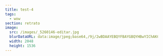 ```yaml
---
title: test-4
tags:
  - wow
section: retrato
image:
  src: /images/_5260146-editar.jpg
  blurDataURL: data:image/jpeg;base64,/9j/2wBDAAYEBQYFBAYGBQYHBwYIChAKCgkJChQODwwQFxQYGBcUFhYaHSUfGhsjHBYWICwgIyYnKSopGR8tMC0oMCUoKSj/2wBDAQcHBwoIChMKChMoGhYaKCgoKCgoKCgoKCgoKCgoKCgoKCgoKCgoKCgoKCgoKCgoKCgoKCgoKCgoKCgoKCgoKCj/wAARCABLAGQDASIAAhEBAxEB/8QAGAABAQEBAQAAAAAAAAAAAAAAAAECAwj/xAAXEAEBAQEAAAAAAAAAAAAAAAAAAREC/8QAFAEBAAAAAAAAAAAAAAAAAAAAAP/EABQRAQAAAAAAAAAAAAAAAAAAAAD/2gAMAwEAAhEDEQA/APKgAAAAsUGRpAQAAAAAAAAAGouJG5ATEsdMSwHKo3YyCAAAAAAAA1HXlyjfNB1iWEq0HLqMWOvTn0DAqAAAAAAArUrCwHWVdctXQbtYpqUEqAAAAAAAAACmoAuiAAAAAP/Z
  width: 2048
  height: 1536
---
```

